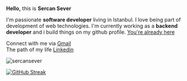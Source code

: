 
**Hello,** this is **Sercan Sever**

I'm passionate **software developer** living in Istanbul. I love being part of development of web technologies.
I'm currently working as a **backend developer** and i build things on my github profile. [You're already here](https://github.com/SercanSever)
 
Connect with me via [Gmail](sercan.sever16@gmail.com)  
The path of my life [Linkedin](https://linkedin.com/in/sercan-sever-a97147202)


<p align="left"> <img src="https://komarev.com/ghpvc/?username=sercansever&label=Profile%20views&color=0e75b6&style=flat" alt="sercansever" /></p>

[![GitHub Streak](https://github-readme-streak-stats.herokuapp.com?user=SercanSever&theme=dark)](https://git.io/streak-stats)


